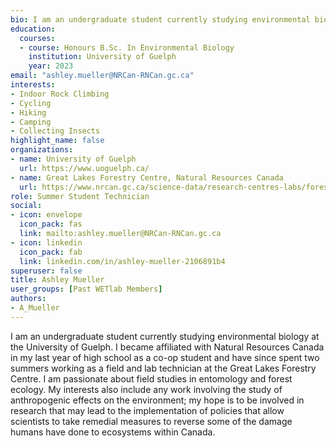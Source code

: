 ```yaml
--- 
bio: I am an undergraduate student currently studying environmental biology at the University of Guelph. I became affiliated with Natural Resources Canada in my last year of high school as a co-op student and have since spent two summers working as a field and lab technician at the Great Lakes Forestry Centre. I am passionate about field studies in entomology and forest ecology. My interests also include any work involving the study of anthropogenic effects on the environment; my hope is to be involved in research that may lead to the implementation of policies that allow scientists to take remedial measures to reverse some of the damage humans have done to ecosystems within Canada.
education:
  courses:
  - course: Honours B.Sc. In Environmental Biology
    institution: University of Guelph
    year: 2023
email: "ashley.mueller@NRCan-RNCan.gc.ca"
interests:
- Indoor Rock Climbing
- Cycling
- Hiking
- Camping
- Collecting Insects
highlight_name: false
organizations:
- name: University of Guelph
  url: https://www.uoguelph.ca/
- name: Great Lakes Forestry Centre, Natural Resources Canada
  url: https://www.nrcan.gc.ca/science-data/research-centres-labs/forestry-research-centres/great-lakes-forestry-centre/13459
role: Summer Student Technician
social:
- icon: envelope
  icon_pack: fas
  link: mailto:ashley.mueller@NRCan-RNCan.gc.ca
- icon: linkedin
  icon_pack: fab
  link: linkedin.com/in/ashley-mueller-2106891b4
superuser: false
title: Ashley Mueller
user_groups: [Past WETlab Members]
authors:
- A_Mueller
---
```




I am an undergraduate student currently studying environmental biology at the University of Guelph. I became affiliated with Natural Resources Canada in my last year of high school as a co-op student and have since spent two summers working as a field and lab technician at the Great Lakes Forestry Centre. I am passionate about field studies in entomology and forest ecology. My interests also include any work involving the study of anthropogenic effects on the environment; my hope is to be involved in research that may lead to the implementation of policies that allow scientists to take remedial measures to reverse some of the damage humans have done to ecosystems within Canada.




